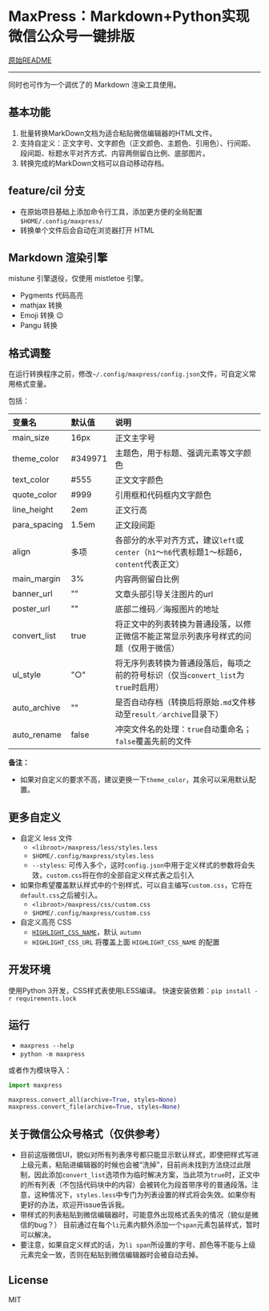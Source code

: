 # MaxPress：Markdown+Python实现微信公众号一键排版

[原始README](https://github.com/insula1701/maxpress/blob/master/README.md)

-------------

同时也可作为一个调优了的 Markdown 渲染工具使用。

## 基本功能

1. 批量转换MarkDown文档为适合粘贴微信编辑器的HTML文件。
2. 支持自定义：正文字号、文字颜色（正文颜色、主题色、引用色）、行间距、段间距、标题水平对齐方式、内容两侧留白比例、底部图片。
3. 转换完成的MarkDown文档可以自动移动存档。

## feature/cil 分支

* 在原始项目基础上添加命令行工具，添加更方便的全局配置`$HOME/.config/maxpress/`
* 转换单个文件后会自动在浏览器打开 HTML

## Markdown 渲染引擎

mistune 引擎退役，仅使用 mistletoe 引擎。

* Pygments 代码高亮
* mathjax 转换
* Emoji 转换 :wink:
* Pangu 转换

## 格式调整

在运行转换程序之前，修改`~/.config/maxpress/config.json`文件，可自定义常用格式变量。

包括：

| 变量名       | 默认值  | 说明                                                                                        |
| :-----       | :-----  | :----                                                                                       |
| main_size    | 16px    | 正文主字号                                                                                  |
| theme_color  | #349971 | 主题色，用于标题、强调元素等文字颜色                                                        |
| text_color   | #555    | 正文文字颜色                                                                                |
| quote_color  | #999    | 引用框和代码框内文字颜色                                                                    |
| line_height  | 2em     | 正文行高                                                                                    |
| para_spacing | 1.5em   | 正文段间距                                                                                  |
| align        | 多项    | 各部分的水平对齐方式，建议`left`或`center`（`h1`～`h6`代表标题1～标题6，`content`代表正文） |
| main_margin  | 3%      | 内容两侧留白比例                                                                            |
| banner_url   | ""      | 文章头部引导关注图片的url                                                                   |
| poster_url   | ""      | 底部二维码／海报图片的地址                                                                  |
| convert_list | true    | 将正文中的列表转换为普通段落，以修正微信不能正常显示列表序号样式的问题（仅用于微信）        |
| ul_style     | "○"     | 将无序列表转换为普通段落后，每项之前的符号标识（仅当`convert_list`为`true`时启用）          |
| auto_archive | ""      | 是否自动存档（转换后将原始`.md`文件移动至`result／archive`目录下）                          |
| auto_rename  | false   | 冲突文件名的处理：`true`自动重命名；`false`覆盖先前的文件                                   |


**备注：**

- 如果对自定义的要求不高，建议更换一下`theme_color`，其余可以采用默认配置。

## 更多自定义

* 自定义 less 文件
  * `<libroot>/maxpress/less/styles.less`
  * `$HOME/.config/maxpress/styles.less`
  * `--styless`: 可传入多个，这时`config.json`中用于定义样式的参数将会失效，`custom.css`将在你的全部自定义样式表之后引入
* 如果你希望覆盖默认样式中的个别样式，可以自主编写`custom.css`，它将在`default.css`之后被引入。
  * `<libroot>/maxpress/css/custom.css`
  * `$HOME/.config/maxpress/custom.css`
* 自定义高亮 CSS
  * [`HIGHLIGHT_CSS_NAME`](https://github.com/richleland/pygments-css)，默认 `autumn`
  * `HIGHLIGHT_CSS_URL` 将覆盖上面 `HIGHLIGHT_CSS_NAME` 的配置


## 开发环境

使用Python 3开发，CSS样式表使用LESS编译。
快速安装依赖：`pip install -r requirements.lock`

## 运行

* `maxpress --help`
* `python -m maxpress`

或者作为模块导入：

```python
import maxpress

maxpress.convert_all(archive=True, styles=None)
maxpress.convert_file(archive=True, styles=None)
```

## 关于微信公众号格式（仅供参考）

* 目前这版微信UI，貌似对所有列表序号都只能显示默认样式，即使把样式写进上级元素，粘贴进编辑器的时候也会被“洗掉”，目前尚未找到方法绕过此限制，因此添加`convert_list`选项作为临时解决方案，当此项为`true`时，正文中的所有列表（不包括代码块中的内容）会被转化为段首带序号的普通段落。注意，这种情况下，`styles.less`中专门为列表设置的样式将会失效。如果你有更好的办法，欢迎开issue告诉我。
* 带样式的列表粘贴到微信编辑器时，可能意外出现格式丢失的情况（貌似是微信的bug？） 目前通过在每个`li`元素内额外添加一个`span`元素包装样式，暂时可以解决。
* 要注意，如果自定义样式的话，为`li span`所设置的字号、颜色等不能与上级元素完全一致，否则在粘贴到微信编辑器时会被自动去掉。

## License

MIT
